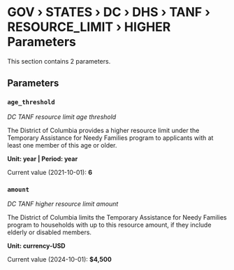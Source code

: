 # GOV › STATES › DC › DHS › TANF › RESOURCE_LIMIT › HIGHER Parameters

This section contains 2 parameters.

## Parameters

### `age_threshold`
*DC TANF resource limit age threshold*

The District of Columbia provides a higher resource limit under the Temporary Assistance for Needy Families program to applicants with at least one member of this age or older.

**Unit: year | Period: year**

Current value (2021-10-01): **6**


### `amount`
*DC TANF higher resource limit amount*

The District of Columbia limits the Temporary Assistance for Needy Families program to households with up to this resource amount, if they include elderly or disabled members.

**Unit: currency-USD**

Current value (2024-10-01): **$4,500**

